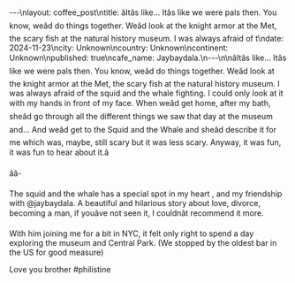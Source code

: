 ---\nlayout: coffee_post\ntitle: âItâs like... Itâs like we were pals then. You know, weâd do things together. Weâd look at the knight armor at the Met, the scary fish at the natural history museum. I was always afraid of t\ndate: 2024-11-23\ncity: Unknown\ncountry: Unknown\ncontinent: Unknown\npublished: true\ncafe_name: Jaybaydala.\n---\n\nâItâs like... Itâs like we were pals then. You know, weâd do things together. Weâd look at the knight armor at the Met, the scary fish at the natural history museum. I was always afraid of the squid and the whale fighting. I could only look at it with my hands in front of my face. When weâd get home, after my bath, sheâd go through all the different things we saw that day at the museum and... And weâd get to the Squid and the Whale and sheâd describe it for me which was, maybe, still scary but it was less scary. Anyway, it was fun, it was fun to hear about it.â

ââ-

The squid and the whale has a special spot in my heart , and my friendship with @jaybaydala. A beautiful and hilarious story about love, divorce, becoming a man, if youâve not seen it, I couldnât recommend it more.

With him joining me for a bit in NYC, it felt only right to spend a day exploring the museum and Central Park. (We stopped by the oldest bar in the US for good measure) 

Love you brother #philistine